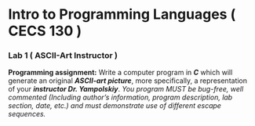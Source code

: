 # Intro to Programming Languages ( CECS 130 )

### Lab 1 ( ASCII-Art Instructor )
**Programming assignment:** Write a computer program in ***C*** which will generate an
original ***ASCII-art picture***, more specifically, a representation of your ***instructor Dr.
Yampolskiy***. 
*You program MUST be bug-free, well commented (Including author’s
information, program description, lab section, date, etc.) and must demonstrate use of
different escape sequences.*

